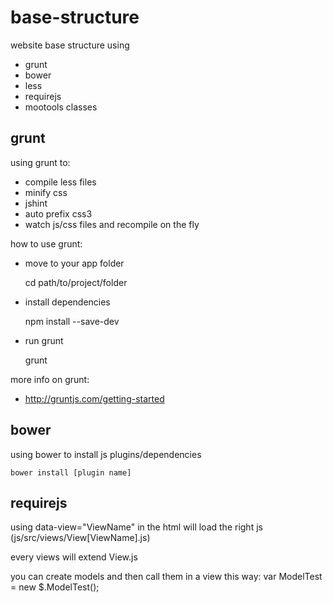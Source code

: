 base-structure
================================

website base structure using 
  - grunt
  - bower
  - less
  - requirejs
  - mootools classes


grunt
-------------------------
using grunt to:
  - compile less files
  - minify css
  - jshint
  - auto prefix css3
  - watch js/css files and recompile on the fly


how to use grunt:
  - move to your app folder

    cd path/to/project/folder

  - install dependencies

    npm install --save-dev

  - run grunt

    grunt


more info on grunt:
  - http://gruntjs.com/getting-started



bower
-------------------------
using bower to install js plugins/dependencies

    bower install [plugin name]



requirejs
-------------------------
using data-view="ViewName" in the html will load the right js (js/src/views/View[ViewName].js)

every views will extend View.js

you can create models and then call them in a view this way:
    var ModelTest = new $.ModelTest();
